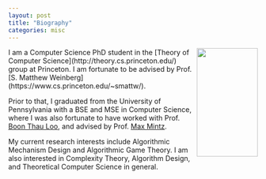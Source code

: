 ```yaml
---
layout: post
title: "Biography"
categories: misc
---
```


<img align="right" width="123" height="220" src="https://messaidi.github.io/4103434121223045079866313854757702488031232.png">
I am a Computer Science PhD student in the 
[Theory of Computer Science](http://theory.cs.princeton.edu/) group at Princeton. I am fortunate to be advised by Prof.
[S. Matthew Weinberg](https://www.cs.princeton.edu/~smattw/).

Prior to that, I graduated from the University of Pennsylvania with a BSE and MSE in Computer Science, where I was also fortunate to have worked with Prof. 
[Boon Thau Loo](http://www.cis.upenn.edu/~boonloo/), and advised by Prof. 
[Max Mintz](http://www.cis.upenn.edu/~mintz/home.html).

My current research interests include Algorithmic Mechanism Design and Algorithmic Game Theory. I am also interested in Complexity Theory, Algorithm Design, and Theoretical Computer Science in general.

